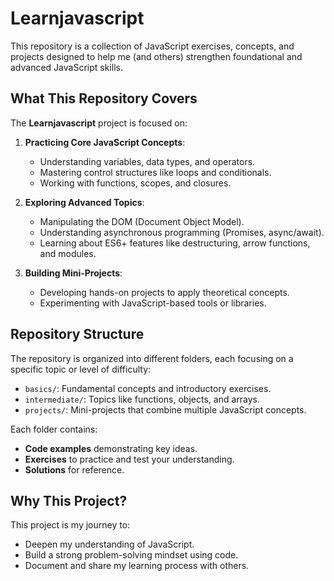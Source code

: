 # Learnjavascript

This repository is a collection of JavaScript exercises, concepts, and projects designed to help me (and others) strengthen foundational and advanced JavaScript skills.

## What This Repository Covers

The **Learnjavascript** project is focused on:

1. **Practicing Core JavaScript Concepts**: 
   - Understanding variables, data types, and operators.
   - Mastering control structures like loops and conditionals.
   - Working with functions, scopes, and closures.

2. **Exploring Advanced Topics**:
   - Manipulating the DOM (Document Object Model).
   - Understanding asynchronous programming (Promises, async/await).
   - Learning about ES6+ features like destructuring, arrow functions, and modules.

3. **Building Mini-Projects**:
   - Developing hands-on projects to apply theoretical concepts.
   - Experimenting with JavaScript-based tools or libraries.

## Repository Structure

The repository is organized into different folders, each focusing on a specific topic or level of difficulty:

- `basics/`: Fundamental concepts and introductory exercises.
- `intermediate/`: Topics like functions, objects, and arrays.
- `projects/`: Mini-projects that combine multiple JavaScript concepts.

Each folder contains:
- **Code examples** demonstrating key ideas.
- **Exercises** to practice and test your understanding.
- **Solutions** for reference.

## Why This Project?

This project is my journey to:
- Deepen my understanding of JavaScript.
- Build a strong problem-solving mindset using code.
- Document and share my learning process with others.


